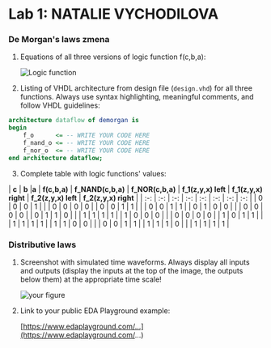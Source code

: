 # Lab 1: NATALIE VYCHODILOVA

### De Morgan's laws zmena

1. Equations of all three versions of logic function f(c,b,a):

   ![Logic function](images/equations.png)

2. Listing of VHDL architecture from design file (`design.vhd`) for all three functions. Always use syntax highlighting, meaningful comments, and follow VHDL guidelines:

```vhdl
architecture dataflow of demorgan is
begin
    f_o      <= -- WRITE YOUR CODE HERE
    f_nand_o <= -- WRITE YOUR CODE HERE
    f_nor_o  <= -- WRITE YOUR CODE HERE
end architecture dataflow;
```

3. Complete table with logic functions' values:

| **c** | **b** |**a** | **f(c,b,a)** | **f_NAND(c,b,a)** | **f_NOR(c,b,a)** | **f_1(z,y,x) left** | **f_1(z,y,x) right** | **f_2(z,y,x) left** | **f_2(z,y,x) right** |
| :-: | :-: | :-: | :-: | :-: | :-: | :-: | :-: |
| 0 | 0 | 0 | 1 |  |  | 0 | 0 | 0 | 0 |
| 0 | 0 | 1 | 1 |  |  | 0 | 0 | 1 | 1 |
| 0 | 1 | 0 | 0 |  |  | 0 | 0 | 0 | 0 |
| 0 | 1 | 1 | 0 |  |  | 1 | 1 | 1 | 1 |
| 1 | 0 | 0 | 0 |  |  | 0 | 0 | 0 | 0 |
| 1 | 0 | 1 | 1 |  |  | 1 | 1 | 1 | 1 |
| 1 | 1 | 0 | 0 |  |  | 0 | 0 | 1 | 1 |
| 1 | 1 | 1 | 0 |  |  | 1 | 1 | 1 | 1 |

### Distributive laws

1. Screenshot with simulated time waveforms. Always display all inputs and outputs (display the inputs at the top of the image, the outputs below them) at the appropriate time scale!

   ![your figure]()

2. Link to your public EDA Playground example:

   [https://www.edaplayground.com/...](https://www.edaplayground.com/...)

